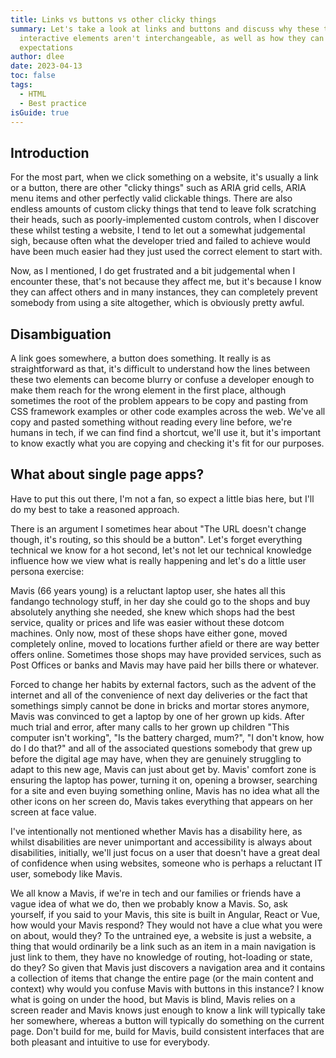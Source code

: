 ```yaml
---
title: Links vs buttons vs other clicky things
summary: Let's take a look at links and buttons and discuss why these two
  interactive elements aren't interchangeable, as well as how they can set user
  expectations
author: dlee
date: 2023-04-13
toc: false
tags:
  - HTML
  - Best practice
isGuide: true
---
```

## Introduction

For the most part, when we click something on a website, it's usually a link or a button, there are other "clicky things" such as ARIA grid cells, ARIA menu items and other perfectly valid clickable things. There are also endless amounts of custom clicky things that tend to leave folk scratching their heads, such as poorly-implemented custom controls, when I discover these whilst testing a website, I tend to let out a somewhat judgemental sigh, because often what the developer tried and failed to achieve would have been much easier had they just used the correct element to start with.

Now, as I mentioned, I do get frustrated and a bit judgemental when I encounter these, that's not because they affect me, but it's because I know they can affect others and in many instances, they can completely prevent somebody from using a site altogether, which is obviously pretty awful.

## Disambiguation

A link goes somewhere, a button does something. It really is as straightforward as that, it's difficult to understand how the lines between these two elements can become blurry or confuse a developer enough to make them reach for the wrong element in the first place, although sometimes the root of the problem appears to be copy and pasting from CSS framework examples or other code examples across the web. We've all copy and pasted something without reading every line before, we're humans in tech, if we can find find a shortcut, we'll use it, but it's important to know exactly what you are copying and checking it's fit for our purposes.

## What about single page apps?

Have to put this out there, I'm not a fan, so expect a little bias here, but I'll do my best to take a reasoned approach.

There is an argument I sometimes hear about "The URL doesn't change though, it's routing, so this should be a button". Let's forget everything technical we know for a hot second, let's not let our technical knowledge influence how we view what is really happening and let's do a little user persona exercise:

Mavis (66 years young) is a reluctant laptop user, she hates all this fandango technology stuff, in her day she could go to the shops and buy absolutely anything she needed, she knew which shops had the best service, quality or prices and life was easier without these dotcom machines. Only now, most of these shops have either gone, moved completely online, moved to locations further afield or there are way better offers online. Sometimes those shops may have provided services, such as Post Offices or banks and Mavis may have paid her bills there or whatever.

Forced to change her habits by external factors, such as the advent of the internet and all of the convenience of next day deliveries or the fact that somethings simply cannot be done in bricks and mortar stores anymore, Mavis was convinced to get a laptop by one of her grown up kids. After much trial and error, after many calls to her grown up children "This computer isn't working", "Is the battery charged, mum?", "I don't know, how do I do that?" and all of the associated questions somebody that grew up before the digital age may have, when they are genuinely struggling to adapt to this new age, Mavis can just about get by. Mavis' comfort zone is ensuring the laptop has power, turning it on, opening a browser, searching for a site and even buying something online, Mavis has no idea what all the other icons on her screen do, Mavis takes everything that appears on her screen at face value.

I've intentionally not mentioned whether Mavis has a disability here, as whilst disabilities are never unimportant and accessibility is always about disabilities, initially, we'll just focus on a user that doesn't have a great deal of confidence when using websites, someone who is perhaps a reluctant IT user, somebody like Mavis.

We all know a Mavis, if we're in tech and our families or friends have a vague idea of what we do, then we probably know a Mavis. So, ask yourself, if you said to your Mavis, this site is built in Angular, React or Vue, how would your Mavis respond? They would not have a clue what you were on about, would they? To the untrained eye, a website is just a website, a thing that would ordinarily be a link such as an item in a main navigation is just link to them, they have no knowledge of routing, hot-loading or state, do they? So given that Mavis just discovers a navigation area and it contains a collection of items that change the entire page (or the main content and context) why would you confuse Mavis with buttons in this instance? I know what is going on under the hood, but Mavis is blind, Mavis relies on a screen reader and Mavis knows just enough to know a link will typically take her somewhere, whereas a button will typically do something on the current page. Don't build for me, build for Mavis, build consistent interfaces that are both pleasant and intuitive to use for everybody.
